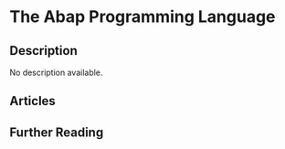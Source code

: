 # The Abap Programming Language

## Description

No description available.

## Articles

## Further Reading